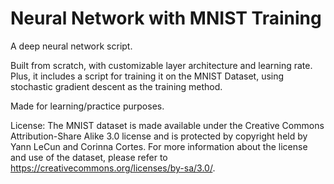 # Neural Network with MNIST Training
A deep neural network script.

Built from scratch, with customizable layer architecture and learning rate.
Plus, it includes a script for training it on the MNIST Dataset, using stochastic gradient descent
as the training method.

Made for learning/practice purposes.

License: The MNIST dataset is made available under the Creative Commons Attribution-Share Alike 3.0 license and is protected by copyright held by Yann LeCun and Corinna Cortes. 
For more information about the license and  use of the dataset, please refer to https://creativecommons.org/licenses/by-sa/3.0/.




